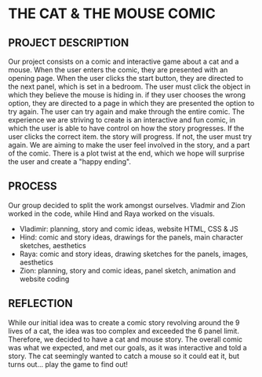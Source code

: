 # THE CAT & THE MOUSE COMIC

## PROJECT DESCRIPTION 

Our project consists on a comic and interactive game about a cat and a mouse. When the user enters the comic, they are presented with an opening page. When the user clicks the start button, they are directed to the next panel, which is set in a bedroom. The user must click the object in which they believe the mouse is hiding in. if they user chooses the wrong option, they are directed to a page in which they are presented the option to try again. The user can try again and make through the entire comic. The experience we are striving to create is an interactive and fun comic, in which the user is able to have control on how the story progresses. If the user clicks the correct item. the story will progress. If not, the user must try again. We are aiming to make the user feel involved in the story, and a part of the comic. There is a plot twist at the end, which we hope will surprise the user and create a "happy ending". 

## PROCESS 

Our group decided to split the work amongst ourselves. Vladmir and Zion worked in the code, while Hind and Raya worked on the visuals. 

- Vladimir: planning, story and comic ideas, website HTML, CSS & JS
- Hind: comic and story ideas, drawings for the panels, main character sketches, aesthetics
- Raya: comic and story ideas, drawing sketches for the panels, images, aesthetics
- Zion: planning, story and comic ideas, panel sketch, animation and website coding

## REFLECTION 

While our initial idea was to create a comic story revolving around the 9 lives of a cat, the idea was too complex and exceeded the 6 panel limit. Therefore, we decided to have a cat and mouse story. The overall comic was what we expected, and met our goals, as it was interactive and told a story. The cat seemingly wanted to catch a mouse so it could eat it, but turns out... play the game to find out!
